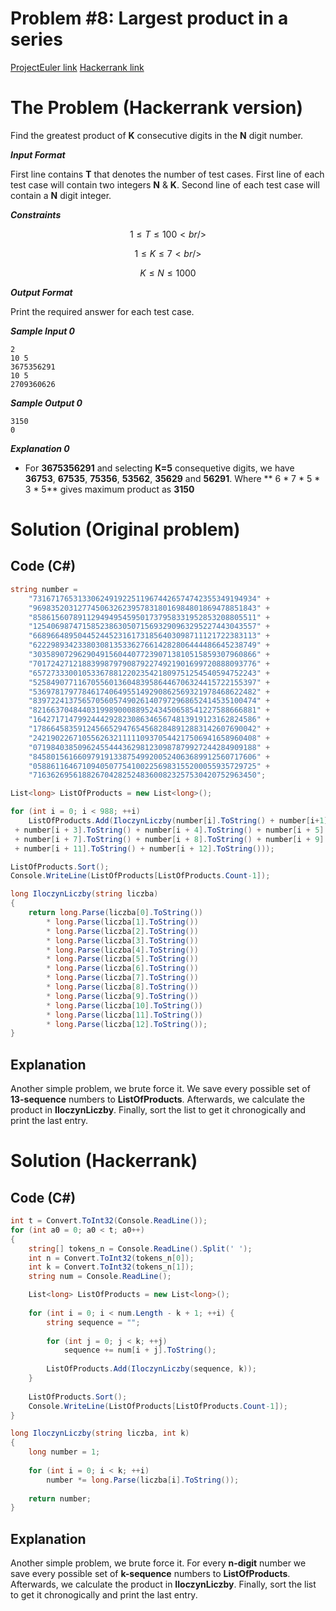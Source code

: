 # Problem #8: Largest product in a series

[ProjectEuler link](https://projecteuler.net/problem=8)
[Hackerrank link](https://www.hackerrank.com/contests/projecteuler/challenges/euler008/problem?isFullScreen=true)

# The Problem (Hackerrank version)

Find the greatest product of **K** consecutive digits in the **N** digit number.

***Input Format***

First line contains **T** that denotes the number of test cases.
First line of each test case will contain two integers **N** & **K**.
Second line of each test case will contain a **N** digit integer.

***Constraints***

```math
1 \le T \le 100 <br />
```

```math
1 \le K \le 7 <br />
```

```math
K \le N \le 1000
```

***Output Format***

Print the required answer for each test case.

***Sample Input 0***
```
2
10 5
3675356291
10 5
2709360626
```
***Sample Output 0***
```
3150
0
```
***Explanation 0***

- For **3675356291** and selecting **K=5** consequetive digits, we have **36753**, **67535**, **75356**, **53562**, **35629** and **56291**. Where ** 6 * 7 * 5 * 3 * 5** gives maximum product as **3150**

# Solution (Original problem)

## Code (C#)

```csharp
string number = 
    "73167176531330624919225119674426574742355349194934" +
    "96983520312774506326239578318016984801869478851843" +
    "85861560789112949495459501737958331952853208805511" +
    "12540698747158523863050715693290963295227443043557" +
    "66896648950445244523161731856403098711121722383113" +
    "62229893423380308135336276614282806444486645238749" +
    "30358907296290491560440772390713810515859307960866" +
    "70172427121883998797908792274921901699720888093776" +
    "65727333001053367881220235421809751254540594752243" +
    "52584907711670556013604839586446706324415722155397" +
    "53697817977846174064955149290862569321978468622482" +
    "83972241375657056057490261407972968652414535100474" +
    "82166370484403199890008895243450658541227588666881" +
    "16427171479924442928230863465674813919123162824586" +
    "17866458359124566529476545682848912883142607690042" +
    "24219022671055626321111109370544217506941658960408" +
    "07198403850962455444362981230987879927244284909188" +
    "84580156166097919133875499200524063689912560717606" +
    "05886116467109405077541002256983155200055935729725" +
    "71636269561882670428252483600823257530420752963450";

List<long> ListOfProducts = new List<long>();

for (int i = 0; i < 988; ++i)
    ListOfProducts.Add(IloczynLiczby(number[i].ToString() + number[i+1].ToString() + number[i + 2].ToString()
 + number[i + 3].ToString() + number[i + 4].ToString() + number[i + 5].ToString() + number[i + 6].ToString()
 + number[i + 7].ToString() + number[i + 8].ToString() + number[i + 9].ToString() + number[i + 10].ToString()
 + number[i + 11].ToString() + number[i + 12].ToString()));

ListOfProducts.Sort();
Console.WriteLine(ListOfProducts[ListOfProducts.Count-1]);

long IloczynLiczby(string liczba)
{
    return long.Parse(liczba[0].ToString())
        * long.Parse(liczba[1].ToString())
        * long.Parse(liczba[2].ToString())
        * long.Parse(liczba[3].ToString())
        * long.Parse(liczba[4].ToString())
        * long.Parse(liczba[5].ToString())
        * long.Parse(liczba[6].ToString())
        * long.Parse(liczba[7].ToString())
        * long.Parse(liczba[8].ToString())
        * long.Parse(liczba[9].ToString())
        * long.Parse(liczba[10].ToString())
        * long.Parse(liczba[11].ToString())
        * long.Parse(liczba[12].ToString());
}
```

## Explanation

Another simple problem, we brute force it. We save every possible set of **13-sequence** numbers to **ListOfProducts**. Afterwards, we calculate the product in **IloczynLiczby**. Finally, sort the list to get it chronogically and print the last entry.

# Solution (Hackerrank)

## Code (C#)

```csharp
int t = Convert.ToInt32(Console.ReadLine());
for (int a0 = 0; a0 < t; a0++)
{
    string[] tokens_n = Console.ReadLine().Split(' ');
    int n = Convert.ToInt32(tokens_n[0]);
    int k = Convert.ToInt32(tokens_n[1]);
    string num = Console.ReadLine();

    List<long> ListOfProducts = new List<long>();
            
    for (int i = 0; i < num.Length - k + 1; ++i) {
        string sequence = "";
        
        for (int j = 0; j < k; ++j)
            sequence += num[i + j].ToString();
        
        ListOfProducts.Add(IloczynLiczby(sequence, k));
    }
    
    ListOfProducts.Sort();
    Console.WriteLine(ListOfProducts[ListOfProducts.Count-1]);
}

long IloczynLiczby(string liczba, int k)
{
    long number = 1;
    
    for (int i = 0; i < k; ++i) 
        number *= long.Parse(liczba[i].ToString());
    
    return number;
}
```

## Explanation

Another simple problem, we brute force it. For every **n-digit** number we save every possible set of **k-sequence** numbers to **ListOfProducts**. Afterwards, we calculate the product in **IloczynLiczby**. Finally, sort the list to get it chronogically and print the last entry.
